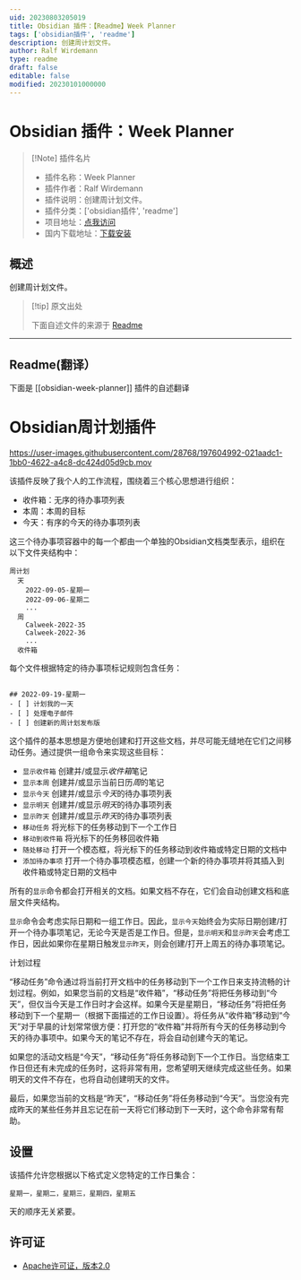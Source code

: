 ```yaml
---
uid: 20230803205019
title: Obsidian 插件：【Readme】Week Planner
tags: ['obsidian插件', 'readme']
description: 创建周计划文件。
author: Ralf Wirdemann
type: readme
draft: false
editable: false
modified: 20230101000000
---
```


# Obsidian 插件：Week Planner

> [!Note] 插件名片
> - 插件名称：Week Planner
> - 插件作者：Ralf Wirdemann
> - 插件说明：创建周计划文件。
> - 插件分类：['obsidian插件', 'readme']
> - 项目地址：[点我访问](https://github.com/rwirdemann/obsidian-week-planner)
> - 国内下载地址：[下载安装](https://pkmer.cn/products/plugin/pluginMarket/?obsidian-week-planner)

## 概述

创建周计划文件。



> [!tip] 原文出处
> 
>下面自述文件的来源于 [Readme](https://ghproxy.net/https://raw.githubusercontent.com/rwirdemann/obsidian-week-planner/main/README.md)
> 

---

## Readme(翻译）

下面是 [[obsidian-week-planner]] 插件的自述翻译


# Obsidian周计划插件

https://user-images.githubusercontent.com/28768/197604992-021aadc1-1bb0-4622-a4c8-dc424d05d9cb.mov

该插件反映了我个人的工作流程，围绕着三个核心思想进行组织：

- 收件箱：无序的待办事项列表
- 本周：本周的目标
- 今天：有序的今天的待办事项列表

这三个待办事项容器中的每一个都由一个单独的Obsidian文档类型表示，组织在以下文件夹结构中：

```
周计划
  天
    2022-09-05-星期一
    2022-09-06-星期二
    ...
  周
    Calweek-2022-35
    Calweek-2022-36
  	...
  收件箱
```

每个文件根据特定的待办事项标记规则包含任务：

```

## 2022-09-19-星期一
- [ ] 计划我的一天
- [ ] 处理电子邮件
- [ ] 创建新的周计划发布版
```

这个插件的基本思想是方便地创建和打开这些文档，并尽可能无缝地在它们之间移动任务。通过提供一组命令来实现这些目标：

- `显示收件箱` 创建并/或显示*收件箱*笔记
- `显示本周` 创建并/或显示当前日历*周*的笔记
- `显示今天` 创建并/或显示*今天*的待办事项列表
- `显示明天` 创建并/或显示*明天*的待办事项列表
- `显示昨天` 创建并/或显示*昨天*的待办事项列表
- `移动任务` 将光标下的任务移动到下一个工作日
- `移动到收件箱` 将光标下的任务移回收件箱
- `随处移动` 打开一个模态框，将光标下的任务移动到收件箱或特定日期的文档中
- `添加待办事项` 打开一个待办事项模态框，创建一个新的待办事项并将其插入到收件箱或特定日期的文档中

所有的`显示`命令都会打开相关的文档。如果文档不存在，它们会自动创建文档和底层文件夹结构。

`显示`命令会考虑实际日期和一组工作日。因此，`显示今天`始终会为实际日期创建/打开一个待办事项笔记，无论今天是否是工作日。但是，`显示明天`和`显示昨天`会考虑工作日，因此如果你在星期日触发`显示昨天`，则会创建/打开上周五的待办事项笔记。

计划过程

“移动任务”命令通过将当前打开文档中的任务移动到下一个工作日来支持流畅的计划过程。例如，如果您当前的文档是“收件箱”，“移动任务”将把任务移动到“今天”，但仅当今天是工作日时才会这样。如果今天是星期日，“移动任务”将把任务移动到下一个星期一（根据下面描述的工作日设置）。将任务从“收件箱”移动到“今天”对于早晨的计划常常很方便：打开您的“收件箱”并将所有今天的任务移动到今天的待办事项中。如果今天的笔记不存在，将会自动创建今天的笔记。

如果您的活动文档是“今天”，“移动任务”将任务移动到下一个工作日。当您结束工作日但还有未完成的任务时，这将非常有用，您希望明天继续完成这些任务。如果明天的文件不存在，也将自动创建明天的文件。

最后，如果您当前的文档是“昨天”，“移动任务”将任务移动到“今天”。当您没有完成昨天的某些任务并且忘记在前一天将它们移动到下一天时，这个命令非常有帮助。

## 设置

该插件允许您根据以下格式定义您特定的工作日集合：

```
星期一，星期二，星期三，星期四，星期五
```

天的顺序无关紧要。

## 许可证

* [Apache许可证，版本2.0](https://www.apache.org/licenses/LICENSE-2.0)



